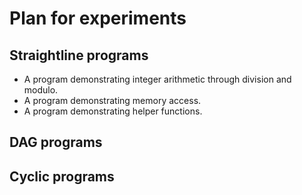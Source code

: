 # Plan for experiments

## Straightline programs

- A program demonstrating integer arithmetic through division and modulo.
- A program demonstrating memory access.
- A program demonstrating helper functions.

## DAG programs


## Cyclic programs
